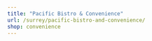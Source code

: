 ```yaml
---
title: "Pacific Bistro & Convenience"
url: /surrey/pacific-bistro-and-convenience/
shop: convenience
---
```

